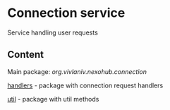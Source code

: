 # Connection service

Service handling user requests

## Content

Main package: *org.vivlaniv.nexohub.connection*

[handlers](./src/main/kotlin/org/vivlaniv/nexohub/connection/handlers) - package with connection request handlers

[util](./src/main/kotlin/org/vivlaniv/nexohub/connection/util) - package with util methods
